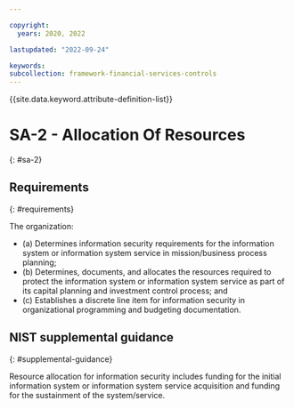 ```yaml
---

copyright:
  years: 2020, 2022

lastupdated: "2022-09-24"

keywords: 
subcollection: framework-financial-services-controls
---
```


{{site.data.keyword.attribute-definition-list}}

         
# SA-2 - Allocation Of Resources
{: #sa-2}

## Requirements
{: #requirements}

The organization:

- (a) Determines information security requirements for the information system or information system service in mission/business process planning;
- (b) Determines, documents, and allocates the resources required to protect the information system or information system service as part of its capital planning and investment control process; and
- (c) Establishes a discrete line item for information security in organizational programming and budgeting documentation.

## NIST supplemental guidance
{: #supplemental-guidance}

Resource allocation for information security includes funding for the initial information system or information system service acquisition and funding for the sustainment of the system/service.

